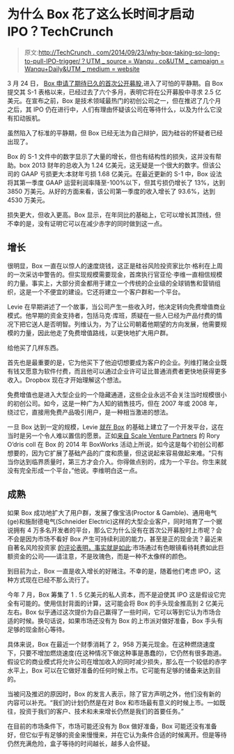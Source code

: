 # 为什么 Box 花了这么长时间才启动 IPO？TechCrunch

> 原文:[http://TechCrunch . com/2014/09/23/why-box-taking-so-long-to-pull-IPO-trigger/？UTM _ source = Wanqu . co&UTM _ campaign = Wanqu+Daily&UTM _ medium = website](http://techcrunch.com/2014/09/23/why-is-box-taking-so-long-to-pull-ipo-trigger/?utm_source=wanqu.co&utm_campaign=Wanqu+Daily&utm_medium=website)

3 月 24 日， [Box 申请了期待已久的首次公开募股](https://beta.techcrunch.com/2014/03/24/box-files-for-250m-ipo-on-full-year-revenue-of-124m-net-loss-of-168m/),进入了可怕的平静期。自 Box 提交其 S-1 表格以来，已经过去了六个多月，表明它将在公开募股中寻求 2.5 亿美元。在宣布之前，Box 是技术领域最热门的初创公司之一，但在推迟了几个月之后，其 IPO 仍在进行中，人们有理由怀疑该公司在等待什么，以及为什么它没有扣动扳机。

虽然陷入了标准的平静期，但 Box 已经无法为自己辩护，因为硅谷的怀疑者已经出现了。

Box 的 S-1 文件中的数字显示了大量的增长，但也有结构性的损失，这并没有帮助。box 2013 财年的总收入为 1.24 亿美元，这无疑是一个很大的数字。但该公司的 GAAP 亏损更大:本财年亏损 1.68 亿美元。在最近更新的 S-1 中，Box 设法将其第一季度 GAAP 运营利润率降至-100%以下，但其亏损仍增长了 13%，达到 3850 万美元。从好的方面来看，该公司第一季度的收入增长了 93.6%，达到 4530 万美元。

损失更大，但收入更高。Box 显示，在年同比的基础上，它可以增长其顶线，但不幸的是，没有证明它可以在减少赤字的同时做到这一点。

## 增长

很明显，Box 一直在以惊人的速度烧钱，这正是硅谷风险投资家比尔·格利在上周的一次采访中警告的。但实现规模需要现金，首席执行官亚伦·李维一直相信规模的力量。事实上，大部分资金都用于建立一个传统的企业级的全球销售和营销组织，这是一个不便宜的建设。它还将建立一个客户群和一个平台。

Levie 在早期讲述了一个故事，当公司产生一些收入时，他决定转向免费增值商业模式。他早期的资金支持者，包括马克·库班，质疑在一些人已经为产品付费的情况下把它送人是否明智。列维认为，为了让公司朝着他期望的方向发展，他需要规模的力量，因此他走了免费增值路线，以更快地扩大用户群。

给他买了几样东西。

首先也是最重要的是，它为他买下了他迫切想要成为客户的企业。列维打赌企业既有钱又愿意为软件付费，而且他可以通过企业许可证比普通消费者更快地获得更多收入。Dropbox 现在才开始理解这个想法。

免费增值也是进入大型企业的一个隐藏通道，这些企业永远不会关注当时规模很小的初创公司。如今，这是一种广为人知的销售技巧，但在 2007 年或 2008 年，绕过它，直接用免费产品吸引用户，是一种相当激进的想法。

一旦 Box 达到一定的规模，Levie [就在 Box](https://beta.techcrunch.com/2014/09/06/so-many-platforms-so-few-developers/) 的基础上建立了一个开发平台，这在当时是另一个令人难以置信的愿景。正如[来自 Scale Venture Partners](http://www.scalevp.com/biography/rory-odriscoll) 的 Rory O’dris coll 在 Box 的 2014 年 BoxWorks 活动上所说，如今这是每个初创公司都想要的，因为它扩展了基础产品的广度和质量，但这说起来容易做起来难。“只有当你达到临界质量时，第三方才会介入。你得做点别的，成为一个平台。你生来就没有完全形成一个平台，”他说。李维明白这一点。

## 成熟

如果 Box 成功地扩大了用户群，发展了像宝洁(Proctor & Gamble)、通用电气(ge)和施耐德电气(Schneider Electric)这样的大型企业客户，同时培育了一个据说拥有 4 万多名开发者的平台，那么它为什么没有在首次公开募股时上市呢？会不会是因为市场不看好 Box 产生可持续利润的能力，甚至是正的现金流？最近来自著名风险投资家 [的评论表明，事实就是如此](https://beta.techcrunch.com/2014/09/18/winter-is-probably-coming-soon/):市场通过有色眼镜看待耗费如此巨额资金的公司——请注意，不是玫瑰色，而是一种不太像样的颜色。

到目前为止，Box 一直是收入增长的好赌注。不幸的是，随着他们考虑 IPO，这种方式现在已经不那么流行了。

今年 7 月，Box 筹集了 1 . 5 亿美元的私人资本，而不是迫使其 IPO 这是假设它完全有可能的。使用信封背面的计算，这可能会将 Box 的手头现金推高到 2 亿美元左右。Box 似乎通过这次提价为自己赢得了一些时间，它可以等到它认为市场合适的时候。换句话说，如果市场还没有为 Box 的上市派对做好准备，Box 手头有足够的现金耐心等待。

具体来说，Box 在最近一个财季消耗了 2，958 万美元现金。在这种燃烧速度下，只要不增加燃烧速度(在这种情况下做这种事是愚蠢的)，它仍然有很多跑道。假设它的商业模式将允许公司在增加收入的同时减少损失，那么在一个较低的赤字水平上，Box 可以在它做好准备的任何时候上市。它可能有足够的储备来达到目的。

当被问及推迟的原因时，Box 的发言人表示，除了官方声明之外，他们没有新的内容可以补充。“我们的计划仍然是在对 Box 和市场最有意义的时候上市。一如既往，投资于我们的客户、技术和未来增长仍然是我们的首要任务。”

在目前的市场条件下，市场可能还没有为 Box 做好准备，Box 可能还没有准备好，但它似乎有足够的资金来慢慢来，并在它认为条件合适的时候离开。但是等待仍然充满危险，盒子等待的时间越长，越多人会怀疑。